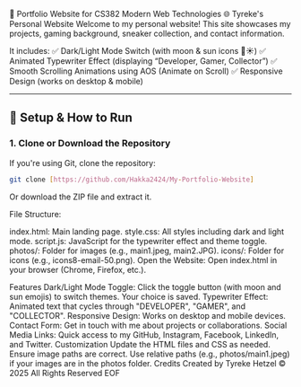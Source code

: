 🎨 Portfolio Website for CS382 Modern Web Technologies
🌐 Tyreke's Personal Website
Welcome to my personal website! This site showcases my projects, gaming background, sneaker collection, and contact information.

It includes:
✅ Dark/Light Mode Switch (with moon & sun icons 🌙☀️)
✅ Animated Typewriter Effect (displaying “Developer, Gamer, Collector”)
✅ Smooth Scrolling Animations using AOS (Animate on Scroll)
✅ Responsive Design (works on desktop & mobile)

---

## 🔧 **Setup & How to Run**  

### **1. Clone or Download the Repository**  
If you're using Git, clone the repository:  
```bash
git clone [https://github.com/Hakka2424/My-Portfolio-Website]
```
Or download the ZIP file and extract it.

File Structure:

index.html: Main landing page.
style.css: All styles including dark and light mode.
script.js: JavaScript for the typewriter effect and theme toggle.
photos/: Folder for images (e.g., main1.jpeg, main2.JPG).
icons/: Folder for icons (e.g., icons8-email-50.png).
Open the Website: Open index.html in your browser (Chrome, Firefox, etc.).

Features
Dark/Light Mode Toggle: Click the toggle button (with moon and sun emojis) to switch themes. Your choice is saved.
Typewriter Effect: Animated text that cycles through "DEVELOPER", "GAMER", and "COLLECTOR".
Responsive Design: Works on desktop and mobile devices.
Contact Form: Get in touch with me about projects or collaborations.
Social Media Links: Quick access to my GitHub, Instagram, Facebook, LinkedIn, and Twitter.
Customization
Update the HTML files and CSS as needed.
Ensure image paths are correct. Use relative paths (e.g., photos/main1.jpeg) if your images are in the photos folder.
Credits
Created by Tyreke Hetzel
© 2025 All Rights Reserved EOF

